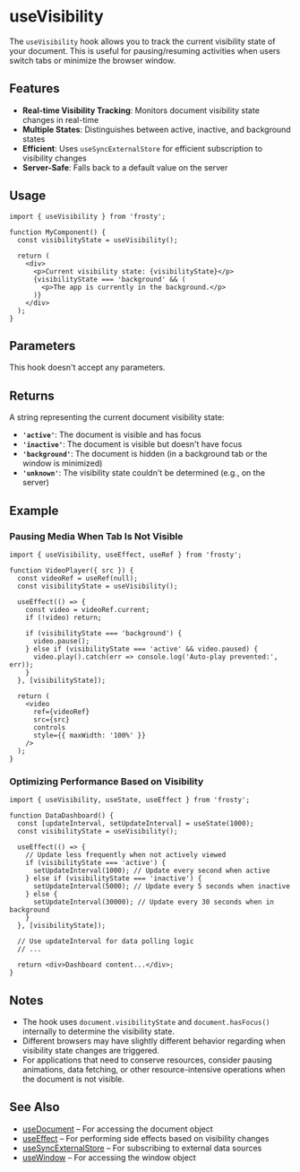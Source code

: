 # useVisibility

The `useVisibility` hook allows you to track the current visibility state of your document. This is useful for pausing/resuming activities when users switch tabs or minimize the browser window.

## Features

- **Real-time Visibility Tracking**: Monitors document visibility state changes in real-time
- **Multiple States**: Distinguishes between active, inactive, and background states
- **Efficient**: Uses `useSyncExternalStore` for efficient subscription to visibility changes
- **Server-Safe**: Falls back to a default value on the server

## Usage

```tsx
import { useVisibility } from 'frosty';

function MyComponent() {
  const visibilityState = useVisibility();
  
  return (
    <div>
      <p>Current visibility state: {visibilityState}</p>
      {visibilityState === 'background' && (
        <p>The app is currently in the background.</p>
      )}
    </div>
  );
}
```

## Parameters

This hook doesn't accept any parameters.

## Returns

A string representing the current document visibility state:

- **`'active'`**: The document is visible and has focus
- **`'inactive'`**: The document is visible but doesn't have focus
- **`'background'`**: The document is hidden (in a background tab or the window is minimized)
- **`'unknown'`**: The visibility state couldn't be determined (e.g., on the server)

## Example

### Pausing Media When Tab Is Not Visible

```tsx
import { useVisibility, useEffect, useRef } from 'frosty';

function VideoPlayer({ src }) {
  const videoRef = useRef(null);
  const visibilityState = useVisibility();
  
  useEffect(() => {
    const video = videoRef.current;
    if (!video) return;
    
    if (visibilityState === 'background') {
      video.pause();
    } else if (visibilityState === 'active' && video.paused) {
      video.play().catch(err => console.log('Auto-play prevented:', err));
    }
  }, [visibilityState]);
  
  return (
    <video 
      ref={videoRef}
      src={src} 
      controls
      style={{ maxWidth: '100%' }}
    />
  );
}
```

### Optimizing Performance Based on Visibility

```tsx
import { useVisibility, useState, useEffect } from 'frosty';

function DataDashboard() {
  const [updateInterval, setUpdateInterval] = useState(1000);
  const visibilityState = useVisibility();
  
  useEffect(() => {
    // Update less frequently when not actively viewed
    if (visibilityState === 'active') {
      setUpdateInterval(1000); // Update every second when active
    } else if (visibilityState === 'inactive') {
      setUpdateInterval(5000); // Update every 5 seconds when inactive
    } else {
      setUpdateInterval(30000); // Update every 30 seconds when in background
    }
  }, [visibilityState]);
  
  // Use updateInterval for data polling logic
  // ...
  
  return <div>Dashboard content...</div>;
}
```

## Notes

- The hook uses `document.visibilityState` and `document.hasFocus()` internally to determine the visibility state.
- Different browsers may have slightly different behavior regarding when visibility state changes are triggered.
- For applications that need to conserve resources, consider pausing animations, data fetching, or other resource-intensive operations when the document is not visible.

## See Also

- [useDocument](./useDocument.md) – For accessing the document object
- [useEffect](./useEffect.md) – For performing side effects based on visibility changes
- [useSyncExternalStore](./useSyncExternalStore.md) – For subscribing to external data sources
- [useWindow](./useWindow.md) – For accessing the window object